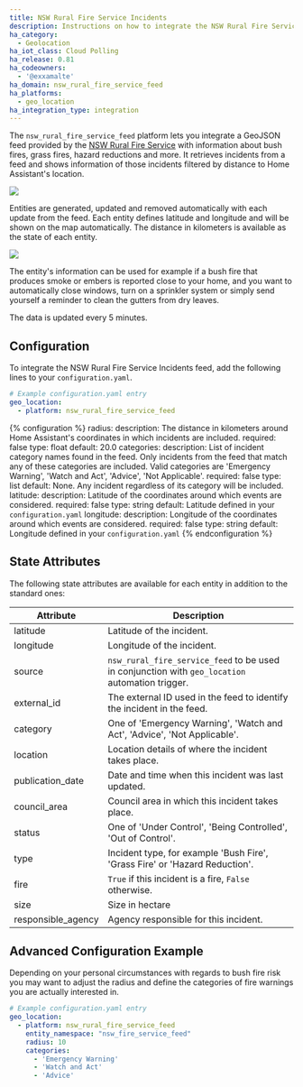 ```yaml
---
title: NSW Rural Fire Service Incidents
description: Instructions on how to integrate the NSW Rural Fire Service Incidents feed into Home Assistant.
ha_category:
  - Geolocation
ha_iot_class: Cloud Polling
ha_release: 0.81
ha_codeowners:
  - '@exxamalte'
ha_domain: nsw_rural_fire_service_feed
ha_platforms:
  - geo_location
ha_integration_type: integration
---
```


The `nsw_rural_fire_service_feed` platform lets you integrate a GeoJSON feed provided by the [NSW Rural Fire Service](https://www.rfs.nsw.gov.au/fire-information/fires-near-me) with information about bush fires, grass fires, hazard reductions and more. It retrieves incidents from a feed and shows information of those incidents filtered by distance to Home Assistant's location.

<p class='img'>
  <img src='/images/screenshots/nsw-rural-fire-service-feed-entities.png' />
</p>

Entities are generated, updated and removed automatically with each update from the feed. Each entity defines latitude and longitude and will be shown on the map automatically. The distance in kilometers is available as the state of each entity.

<p class='img'>
  <img src='/images/screenshots/nsw-rural-fire-service-feed-map.png' />
</p>

The entity's information can be used for example if a bush fire that produces smoke or embers is reported close to your home, and you want to automatically close windows, turn on a sprinkler system or simply send yourself a reminder to clean the gutters from dry leaves.

The data is updated every 5 minutes.

## Configuration

To integrate the NSW Rural Fire Service Incidents feed, add the following lines to your `configuration.yaml`.

```yaml
# Example configuration.yaml entry
geo_location:
  - platform: nsw_rural_fire_service_feed
```

{% configuration %}
radius:
  description: The distance in kilometers around Home Assistant's coordinates in which incidents are included.
  required: false
  type: float
  default: 20.0
categories:
  description: List of incident category names found in the feed. Only incidents from the feed that match any of these categories are included. Valid categories are 'Emergency Warning', 'Watch and Act', 'Advice', 'Not Applicable'.
  required: false
  type: list
  default: None. Any incident regardless of its category will be included.
latitude:
  description: Latitude of the coordinates around which events are considered.
  required: false
  type: string
  default: Latitude defined in your `configuration.yaml`
longitude:
  description: Longitude of the coordinates around which events are considered.
  required: false
  type: string
  default: Longitude defined in your `configuration.yaml`
{% endconfiguration %}

## State Attributes

The following state attributes are available for each entity in addition to the standard ones:

| Attribute          | Description |
|--------------------|-------------|
| latitude           | Latitude of the incident. |
| longitude          | Longitude of the incident. |
| source             | `nsw_rural_fire_service_feed` to be used in conjunction with `geo_location` automation trigger. |
| external_id        | The external ID used in the feed to identify the incident in the feed. |
| category           | One of 'Emergency Warning', 'Watch and Act', 'Advice', 'Not Applicable'. |
| location           | Location details of where the incident takes place. |
| publication_date   | Date and time when this incident was last updated. |
| council_area       | Council area in which this incident takes place. |
| status             | One of 'Under Control', 'Being Controlled', 'Out of Control'. |
| type               | Incident type, for example 'Bush Fire', 'Grass Fire' or 'Hazard Reduction'. |
| fire               | `True` if this incident is a fire, `False` otherwise. |
| size               | Size in hectare |
| responsible_agency | Agency responsible for this incident. |

## Advanced Configuration Example

Depending on your personal circumstances with regards to bush fire risk you may want to adjust the radius and define the categories of fire warnings you are actually interested in.

```yaml
# Example configuration.yaml entry
geo_location:
  - platform: nsw_rural_fire_service_feed
    entity_namespace: "nsw_fire_service_feed"
    radius: 10
    categories:
      - 'Emergency Warning'
      - 'Watch and Act'
      - 'Advice'
```
